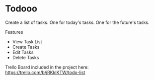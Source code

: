 # Todooo
Create a list of tasks. One for today's tasks. One for the future's tasks.

Features
- View Task List
- Create Tasks
- Edit Tasks
- Delete Tasks

Trello Board included in the project here: 
https://trello.com/b/jRKkIKTW/todo-list